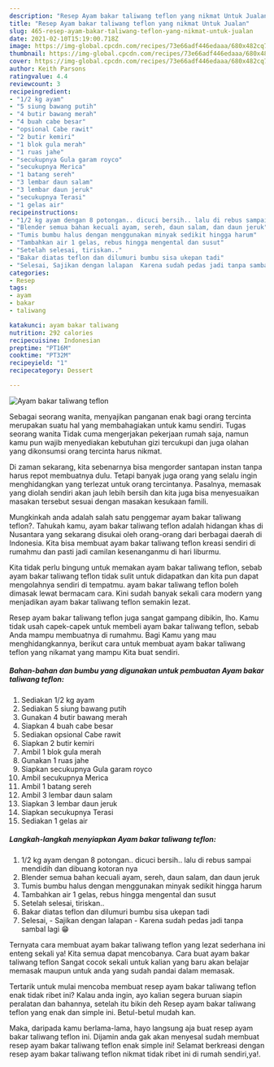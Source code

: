 ```yaml
---
description: "Resep Ayam bakar taliwang teflon yang nikmat Untuk Jualan"
title: "Resep Ayam bakar taliwang teflon yang nikmat Untuk Jualan"
slug: 465-resep-ayam-bakar-taliwang-teflon-yang-nikmat-untuk-jualan
date: 2021-02-10T15:19:00.718Z
image: https://img-global.cpcdn.com/recipes/73e66adf446edaaa/680x482cq70/ayam-bakar-taliwang-teflon-foto-resep-utama.jpg
thumbnail: https://img-global.cpcdn.com/recipes/73e66adf446edaaa/680x482cq70/ayam-bakar-taliwang-teflon-foto-resep-utama.jpg
cover: https://img-global.cpcdn.com/recipes/73e66adf446edaaa/680x482cq70/ayam-bakar-taliwang-teflon-foto-resep-utama.jpg
author: Keith Parsons
ratingvalue: 4.4
reviewcount: 3
recipeingredient:
- "1/2 kg ayam"
- "5 siung bawang putih"
- "4 butir bawang merah"
- "4 buah cabe besar"
- "opsional Cabe rawit"
- "2 butir kemiri"
- "1 blok gula merah"
- "1 ruas jahe"
- "secukupnya Gula garam royco"
- "secukupnya Merica"
- "1 batang sereh"
- "3 lembar daun salam"
- "3 lembar daun jeruk"
- "secukupnya Terasi"
- "1 gelas air"
recipeinstructions:
- "1/2 kg ayam dengan 8 potongan.. dicuci bersih.. lalu di rebus sampai mendidih dan dibuang kotoran nya"
- "Blender semua bahan kecuali ayam, sereh, daun salam, dan daun jeruk"
- "Tumis bumbu halus dengan menggunakan minyak sedikit hingga harum"
- "Tambahkan air 1 gelas, rebus hingga mengental dan susut"
- "Setelah selesai, tiriskan.."
- "Bakar diatas teflon dan dilumuri bumbu sisa ukepan tadi"
- "Selesai, Sajikan dengan lalapan  Karena sudah pedas jadi tanpa sambal lagi 😁"
categories:
- Resep
tags:
- ayam
- bakar
- taliwang

katakunci: ayam bakar taliwang 
nutrition: 292 calories
recipecuisine: Indonesian
preptime: "PT16M"
cooktime: "PT32M"
recipeyield: "1"
recipecategory: Dessert

---
```



![Ayam bakar taliwang teflon](https://img-global.cpcdn.com/recipes/73e66adf446edaaa/680x482cq70/ayam-bakar-taliwang-teflon-foto-resep-utama.jpg)

Sebagai seorang wanita, menyajikan panganan enak bagi orang tercinta merupakan suatu hal yang membahagiakan untuk kamu sendiri. Tugas seorang  wanita Tidak cuma mengerjakan pekerjaan rumah saja, namun kamu pun wajib menyediakan kebutuhan gizi tercukupi dan juga olahan yang dikonsumsi orang tercinta harus nikmat.

Di zaman  sekarang, kita sebenarnya bisa mengorder santapan instan tanpa harus repot membuatnya dulu. Tetapi banyak juga orang yang selalu ingin menghidangkan yang terlezat untuk orang tercintanya. Pasalnya, memasak yang diolah sendiri akan jauh lebih bersih dan kita juga bisa menyesuaikan masakan tersebut sesuai dengan masakan kesukaan famili. 



Mungkinkah anda adalah salah satu penggemar ayam bakar taliwang teflon?. Tahukah kamu, ayam bakar taliwang teflon adalah hidangan khas di Nusantara yang sekarang disukai oleh orang-orang dari berbagai daerah di Indonesia. Kita bisa membuat ayam bakar taliwang teflon kreasi sendiri di rumahmu dan pasti jadi camilan kesenanganmu di hari liburmu.

Kita tidak perlu bingung untuk memakan ayam bakar taliwang teflon, sebab ayam bakar taliwang teflon tidak sulit untuk didapatkan dan kita pun dapat mengolahnya sendiri di tempatmu. ayam bakar taliwang teflon boleh dimasak lewat bermacam cara. Kini sudah banyak sekali cara modern yang menjadikan ayam bakar taliwang teflon semakin lezat.

Resep ayam bakar taliwang teflon juga sangat gampang dibikin, lho. Kamu tidak usah capek-capek untuk membeli ayam bakar taliwang teflon, sebab Anda mampu membuatnya di rumahmu. Bagi Kamu yang mau menghidangkannya, berikut cara untuk membuat ayam bakar taliwang teflon yang nikamat yang mampu Kita buat sendiri.

<!--inarticleads1-->

##### Bahan-bahan dan bumbu yang digunakan untuk pembuatan Ayam bakar taliwang teflon:

1. Sediakan 1/2 kg ayam
1. Sediakan 5 siung bawang putih
1. Gunakan 4 butir bawang merah
1. Siapkan 4 buah cabe besar
1. Sediakan opsional Cabe rawit
1. Siapkan 2 butir kemiri
1. Ambil 1 blok gula merah
1. Gunakan 1 ruas jahe
1. Siapkan secukupnya Gula garam royco
1. Ambil secukupnya Merica
1. Ambil 1 batang sereh
1. Ambil 3 lembar daun salam
1. Siapkan 3 lembar daun jeruk
1. Siapkan secukupnya Terasi
1. Sediakan 1 gelas air




<!--inarticleads2-->

##### Langkah-langkah menyiapkan Ayam bakar taliwang teflon:

1. 1/2 kg ayam dengan 8 potongan.. dicuci bersih.. lalu di rebus sampai mendidih dan dibuang kotoran nya
1. Blender semua bahan kecuali ayam, sereh, daun salam, dan daun jeruk
1. Tumis bumbu halus dengan menggunakan minyak sedikit hingga harum
1. Tambahkan air 1 gelas, rebus hingga mengental dan susut
1. Setelah selesai, tiriskan..
1. Bakar diatas teflon dan dilumuri bumbu sisa ukepan tadi
1. Selesai, - Sajikan dengan lalapan  - Karena sudah pedas jadi tanpa sambal lagi 😁




Ternyata cara membuat ayam bakar taliwang teflon yang lezat sederhana ini enteng sekali ya! Kita semua dapat mencobanya. Cara buat ayam bakar taliwang teflon Sangat cocok sekali untuk kalian yang baru akan belajar memasak maupun untuk anda yang sudah pandai dalam memasak.

Tertarik untuk mulai mencoba membuat resep ayam bakar taliwang teflon enak tidak ribet ini? Kalau anda ingin, ayo kalian segera buruan siapin peralatan dan bahannya, setelah itu bikin deh Resep ayam bakar taliwang teflon yang enak dan simple ini. Betul-betul mudah kan. 

Maka, daripada kamu berlama-lama, hayo langsung aja buat resep ayam bakar taliwang teflon ini. Dijamin anda gak akan menyesal sudah membuat resep ayam bakar taliwang teflon enak simple ini! Selamat berkreasi dengan resep ayam bakar taliwang teflon nikmat tidak ribet ini di rumah sendiri,ya!.

